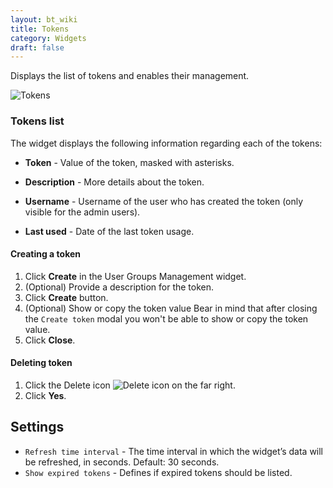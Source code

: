 ```yaml
---
layout: bt_wiki
title: Tokens
category: Widgets
draft: false
---
```


Displays the list of tokens and enables their management.

![Tokens](/images/ui/widgets/tokens.png)

### Tokens list

The widget displays the following information regarding each of the tokens:


- **Token** - Value of the token, masked with asterisks.

- **Description** - More details about the token.
- **Username** - Username of the user who has created the token (only visible for the admin users).
- **Last used** - Date of the last token usage.

#### Creating a token

1. Click **Create** in the User Groups Management widget.
2. (Optional) Provide a description for the token.
3. Click **Create** button.
4. (Optional) Show or copy the token value
   Bear in mind that after closing the `Create token` modal you won't be able to show or copy the token value.
5. Click **Close**.

#### Deleting token

1. Click the Delete icon ![Delete icon](/images/ui/icons/delete-icon.png) on the far right.
2. Click **Yes**.

## Settings

- `Refresh time interval` - The time interval in which the widget’s data will be refreshed, in seconds. Default: 30 seconds.
- `Show expired tokens` - Defines if expired tokens should be listed.

